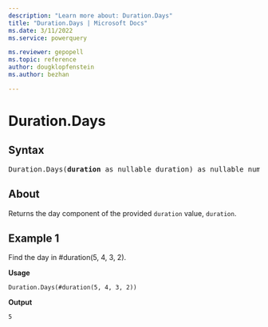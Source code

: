 ```yaml
---
description: "Learn more about: Duration.Days"
title: "Duration.Days | Microsoft Docs"
ms.date: 3/11/2022
ms.service: powerquery

ms.reviewer: gepopell
ms.topic: reference
author: dougklopfenstein
ms.author: bezhan

---
```

# Duration.Days

## Syntax

<pre>
Duration.Days(<b>duration</b> as nullable duration) as nullable number
</pre>
  
## About

Returns the day component of the provided `duration` value, `duration`.

## Example 1

Find the day in #duration(5, 4, 3, 2).

**Usage**

```powerquery-m
Duration.Days(#duration(5, 4, 3, 2))
```

**Output**

`5`

